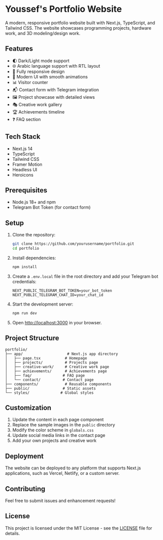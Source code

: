 # Youssef's Portfolio Website

A modern, responsive portfolio website built with Next.js, TypeScript, and Tailwind CSS. The website showcases programming projects, hardware work, and 3D modeling/design work.

## Features

- 🌓 Dark/Light mode support
- 🌐 Arabic language support with RTL layout
- 📱 Fully responsive design
- 🎨 Modern UI with smooth animations
- 📊 Visitor counter
- 📬 Contact form with Telegram integration
- 🖼️ Project showcase with detailed views
- 🎭 Creative work gallery
- 🏆 Achievements timeline
- ❓ FAQ section

## Tech Stack

- Next.js 14
- TypeScript
- Tailwind CSS
- Framer Motion
- Headless UI
- Heroicons

## Prerequisites

- Node.js 18+ and npm
- Telegram Bot Token (for contact form)

## Setup

1. Clone the repository:
   ```bash
   git clone https://github.com/yourusername/portfolio.git
   cd portfolio
   ```

2. Install dependencies:
   ```bash
   npm install
   ```

3. Create a `.env.local` file in the root directory and add your Telegram bot credentials:
   ```
   NEXT_PUBLIC_TELEGRAM_BOT_TOKEN=your_bot_token
   NEXT_PUBLIC_TELEGRAM_CHAT_ID=your_chat_id
   ```

4. Start the development server:
   ```bash
   npm run dev
   ```

5. Open [http://localhost:3000](http://localhost:3000) in your browser.

## Project Structure

```
portfolio/
├── app/                    # Next.js app directory
│   ├── page.tsx           # Homepage
│   ├── projects/          # Projects page
│   ├── creative-work/     # Creative work page
│   ├── achievements/      # Achievements page
│   ├── faq/              # FAQ page
│   └── contact/          # Contact page
├── components/            # Reusable components
├── public/               # Static assets
└── styles/              # Global styles
```

## Customization

1. Update the content in each page component
2. Replace the sample images in the `public` directory
3. Modify the color scheme in `globals.css`
4. Update social media links in the contact page
5. Add your own projects and creative work

## Deployment

The website can be deployed to any platform that supports Next.js applications, such as Vercel, Netlify, or a custom server.

## Contributing

Feel free to submit issues and enhancement requests!

## License

This project is licensed under the MIT License - see the [LICENSE](LICENSE) file for details. 